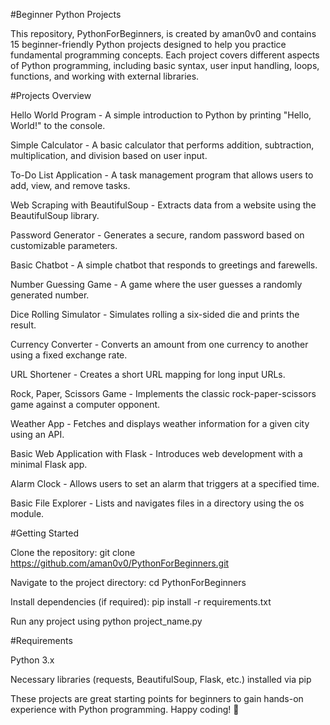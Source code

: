 #Beginner Python Projects

This repository, PythonForBeginners, is created by aman0v0 and contains 15 beginner-friendly Python projects designed to help you practice fundamental programming concepts. Each project covers different aspects of Python programming, including basic syntax, user input handling, loops, functions, and working with external libraries.

#Projects Overview

Hello World Program - A simple introduction to Python by printing "Hello, World!" to the console.

Simple Calculator - A basic calculator that performs addition, subtraction, multiplication, and division based on user input.

To-Do List Application - A task management program that allows users to add, view, and remove tasks.

Web Scraping with BeautifulSoup - Extracts data from a website using the BeautifulSoup library.

Password Generator - Generates a secure, random password based on customizable parameters.

Basic Chatbot - A simple chatbot that responds to greetings and farewells.

Number Guessing Game - A game where the user guesses a randomly generated number.

Dice Rolling Simulator - Simulates rolling a six-sided die and prints the result.

Currency Converter - Converts an amount from one currency to another using a fixed exchange rate.

URL Shortener - Creates a short URL mapping for long input URLs.

Rock, Paper, Scissors Game - Implements the classic rock-paper-scissors game against a computer opponent.

Weather App - Fetches and displays weather information for a given city using an API.

Basic Web Application with Flask - Introduces web development with a minimal Flask app.

Alarm Clock - Allows users to set an alarm that triggers at a specified time.

Basic File Explorer - Lists and navigates files in a directory using the os module.

#Getting Started

Clone the repository: git clone https://github.com/aman0v0/PythonForBeginners.git

Navigate to the project directory: cd PythonForBeginners

Install dependencies (if required): pip install -r requirements.txt

Run any project using python project_name.py

#Requirements

Python 3.x

Necessary libraries (requests, BeautifulSoup, Flask, etc.) installed via pip

These projects are great starting points for beginners to gain hands-on experience with Python programming. Happy coding! 🚀
